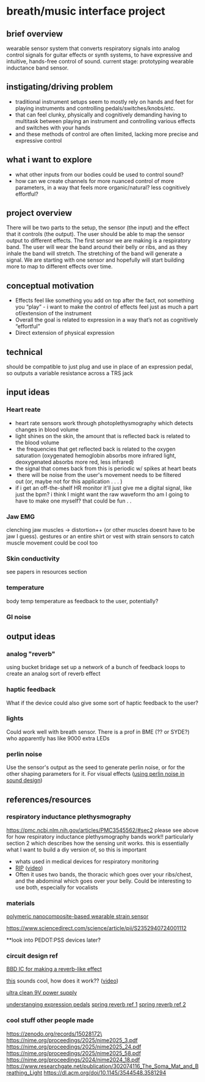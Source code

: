 # breath/music interface project 

## brief overview 
wearable sensor system that converts respiratory signals into analog control signals for guitar effects or synth systems, to have expressive and intuitive, hands-free control of sound. current stage: prototyping wearable inductance band sensor. 

## instigating/driving problem
- traditional instrument setups seem to mostly rely on hands and feet for playing instruments and controlling pedals/switches/knobs/etc. 
- that can feel clunky, physically and cognitively demanding having to multitask between playing an instrument and controlling various effects and switches with your hands 
- and these methods of control are often limited, lacking more precise and expressive control 
## what i want to explore
- what other inputs from our bodies could be used to control sound?  
- how can we create channels for more nuanced control of more parameters, in a way that feels more organic/natural? less cognitively effortful? 

## project overview 
There will be two parts to the setup, the sensor (the input) and the effect that it controls (the output).  The user should be able to map the sensor output to different effects. The first sensor we are making is a respiratory band. The user will wear the band around their belly or ribs, and as they inhale the band will stretch. The stretching of the band will generate a signal. We are starting with one sensor and hopefully will start building more to map to different effects over time. 

## conceptual motivation 
-  Effects feel like something you add on top after the fact, not something you “play” - i want to make the control of effects feel just as much a part of/extension of the instrument 
- Overall the goal is related to expression in a way that’s not as cognitively “effortful” 
- Direct extension of physical expression 

## technical 
should be compatible to just plug and use in place of an expression pedal, so outputs a variable resistance across a TRS jack

## input ideas 
### Heart reate 
- heart rate sensors work through photoplethysmography which detects changes in blood volume 
- light shines on the skin, the amount that is reflected back is related to the blood volume 
-  the frequencies that get reflected back is related to the oxygen saturation (oxygenated hemoglobin absorbs more infrared light, deoxygenated absorbs more red, less infrared) 
- the signal that comes back from this is periodic w/ spikes at heart beats 
-  there will be noise from the user's movement needs to be filtered out (or, maybe not for this application . . . )
- if i get an off-the-shelf HR monitor it'll just give me a digital signal, like just the bpm? i think I might want the raw waveform tho am I going to have to make one myself? that could be fun . .

### Jaw EMG 
clenching jaw muscles -> distortion++ (or other muscles doesnt have to be jaw I guess). gestures or an entire shirt or vest with strain sensors to catch muscle movement could be cool too

### Skin conductivity 
see papers in resources section 

### temperature
body temp 
temperature as feedback to the user, potentially? 

### GI noise 


## output ideas 
### analog "reverb" 
using bucket bridage set up a network of a bunch of feedback loops to create an analog sort of reverb effect 

### haptic feedback 
What if the device could also give some sort of haptic feedback to the user? 

### lights 
Could work well with breath sensor. There is a prof in BME (?? or SYDE?) who apparently has like 9000 extra LEDs  

### perlin noise 
Use the sensor's output as the seed to generate perlin noise, or for the other shaping parameters for it. For visual effects ([using perlin noise in sound design](https://lac.linuxaudio.org/2018/pdf/14-paper.pdf ))

## references/resources 
### respiratory inductance plethysmography 
https://pmc.ncbi.nlm.nih.gov/articles/PMC3545562/#sec2 
please see above for how respiratory inductance plethysmography bands work!! particularly section 2 which describes how the sensing unit works. this is essentially what I want to build a diy version of, so this is important
* whats used in medical devices for respiratory  monitoring 
* [RIP](https://en.wikipedia.org/wiki/Respiratory_inductance_plethysmography#:~:text=Respiratory%20inductance%20plethysmography%20\(RIP\)%20is,coupled%20to%20the%20airway%20opening.) ([video](https://www.youtube.com/watch?v=vMgPrCn_1Uk))
* Often it uses two bands, the thoracic which goes over your ribs/chest, and the abdominal which goes over your belly. Could be interesting to use both, especially for vocalists 

### materials 
[polymeric nanocomposite-based wearable strain sensor](https://www.sciencedirect.com/science/article/pii/S2468519424001307)

https://www.sciencedirect.com/science/article/pii/S2352940724001112

**look into PEDOT:PSS devices later? 

### circuit design ref 
[BBD IC for making a reverb-like effect](https://www.experimentalistsanonymous.com/diy/Datasheets/MN3011.pdf)  

[this](https://oldbloodnoise.com/pedals/p/dweller-phase-repeater?srsltid=AfmBOoqE6TcFPwf2adqMzhS6i7uTlZFXy28zq6bI5YMuOL4RTe6DqfCq) sounds cool, how does it work?? ([video](https://youtu.be/V1spQIuSd4Q?si=idhsKbtcABerTEm9&t=76))  

[ultra clean 9V power supply](https://generalguitargadgets.com/wp-content/uploads/ultra_clean_ps_sc.gif )

[understanging expression pedals](https://missionengineering.com/understanding-expression-pedals/)
 [spring reverb ref 1](https://www.schematicsforfree.com/files/Audio/Circuits/Musician/Delay%2C%20Chorus%2C%20Echo%2C%20Flangers%2C%20Width%20and%20Reverb/Echo/Solid%20State%20Reverb-Echo%20Circuits.pdf)
 [spring reverb ref 2](https://www.amplifiedparts.com/tech-articles/spring-reverb-tanks-explained-and-compared?srsltid=AfmBOop1MLgL4l3lwisgmMtK2VJMJGx_ZDL9t-PqAz68iEk9vLFZLEBE) 

### cool stuff other people made 
https://zenodo.org/records/15028172\ 
https://nime.org/proceedings/2025/nime2025_3.pdf 
https://nime.org/proceedings/2025/nime2025_24.pdf
https://nime.org/proceedings/2025/nime2025_58.pdf 
https://nime.org/proceedings/2024/nime2024_18.pdf 
https://www.researchgate.net/publication/302074116_The_Soma_Mat_and_Breathing_Light 
https://dl.acm.org/doi/10.1145/3544548.3581294 






